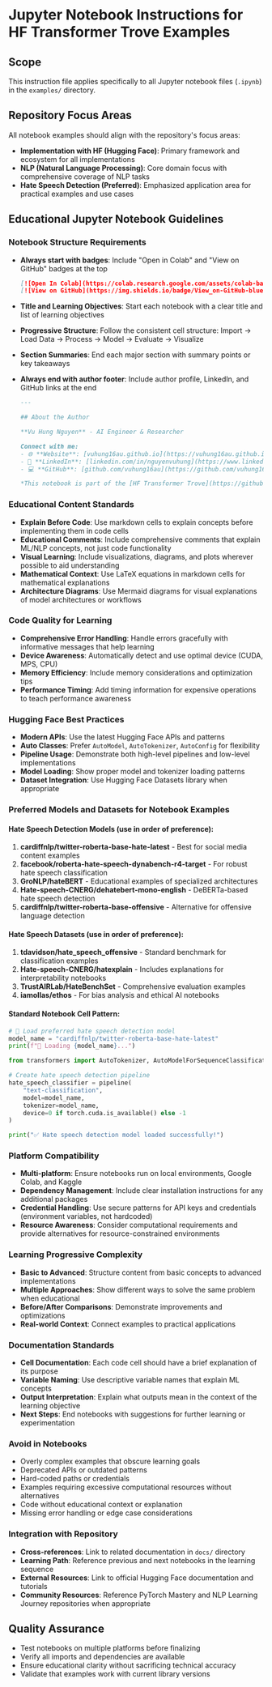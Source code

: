 # Jupyter Notebook Instructions for HF Transformer Trove Examples

## Scope
This instruction file applies specifically to all Jupyter notebook files (`.ipynb`) in the `examples/` directory.

## Repository Focus Areas
All notebook examples should align with the repository's focus areas:
- **Implementation with HF (Hugging Face)**: Primary framework and ecosystem for all implementations
- **NLP (Natural Language Processing)**: Core domain focus with comprehensive coverage of NLP tasks
- **Hate Speech Detection (Preferred)**: Emphasized application area for practical examples and use cases

## Educational Jupyter Notebook Guidelines

### Notebook Structure Requirements
- **Always start with badges**: Include "Open in Colab" and "View on GitHub" badges at the top
  ```markdown
  [![Open In Colab](https://colab.research.google.com/assets/colab-badge.svg)](https://colab.research.google.com/github/vuhung16au/hf-transformer-trove/blob/main/examples/NOTEBOOK_NAME.ipynb)
  [![View on GitHub](https://img.shields.io/badge/View_on-GitHub-blue?logo=github)](https://github.com/vuhung16au/hf-transformer-trove/blob/main/examples/NOTEBOOK_NAME.ipynb)
  ```

- **Title and Learning Objectives**: Start each notebook with a clear title and list of learning objectives
- **Progressive Structure**: Follow the consistent cell structure: Import → Load Data → Process → Model → Evaluate → Visualize
- **Section Summaries**: End each major section with summary points or key takeaways
- **Always end with author footer**: Include author profile, LinkedIn, and GitHub links at the end
  ```markdown
  ---
  
  ## About the Author
  
  **Vu Hung Nguyen** - AI Engineer & Researcher
  
  Connect with me:
  - 🌐 **Website**: [vuhung16au.github.io](https://vuhung16au.github.io/)
  - 💼 **LinkedIn**: [linkedin.com/in/nguyenvuhung](https://www.linkedin.com/in/nguyenvuhung/)
  - 💻 **GitHub**: [github.com/vuhung16au](https://github.com/vuhung16au/)
  
  *This notebook is part of the [HF Transformer Trove](https://github.com/vuhung16au/hf-transformer-trove) educational series.*
  ```

### Educational Content Standards
- **Explain Before Code**: Use markdown cells to explain concepts before implementing them in code cells
- **Educational Comments**: Include comprehensive comments that explain ML/NLP concepts, not just code functionality
- **Visual Learning**: Include visualizations, diagrams, and plots wherever possible to aid understanding
- **Mathematical Context**: Use LaTeX equations in markdown cells for mathematical explanations
- **Architecture Diagrams**: Use Mermaid diagrams for visual explanations of model architectures or workflows

### Code Quality for Learning
- **Comprehensive Error Handling**: Handle errors gracefully with informative messages that help learning
- **Device Awareness**: Automatically detect and use optimal device (CUDA, MPS, CPU)
- **Memory Efficiency**: Include memory considerations and optimization tips
- **Performance Timing**: Add timing information for expensive operations to teach performance awareness

### Hugging Face Best Practices
- **Modern APIs**: Use the latest Hugging Face APIs and patterns
- **Auto Classes**: Prefer `AutoModel`, `AutoTokenizer`, `AutoConfig` for flexibility
- **Pipeline Usage**: Demonstrate both high-level pipelines and low-level implementations
- **Model Loading**: Show proper model and tokenizer loading patterns
- **Dataset Integration**: Use Hugging Face Datasets library when appropriate

### Preferred Models and Datasets for Notebook Examples

#### Hate Speech Detection Models (use in order of preference):
1. **cardiffnlp/twitter-roberta-base-hate-latest** - Best for social media content examples
2. **facebook/roberta-hate-speech-dynabench-r4-target** - For robust hate speech classification
3. **GroNLP/hateBERT** - Educational examples of specialized architectures
4. **Hate-speech-CNERG/dehatebert-mono-english** - DeBERTa-based hate speech detection
5. **cardiffnlp/twitter-roberta-base-offensive** - Alternative for offensive language detection

#### Hate Speech Datasets (use in order of preference):
1. **tdavidson/hate_speech_offensive** - Standard benchmark for classification examples
2. **Hate-speech-CNERG/hatexplain** - Includes explanations for interpretability notebooks
3. **TrustAIRLab/HateBenchSet** - Comprehensive evaluation examples
4. **iamollas/ethos** - For bias analysis and ethical AI notebooks

#### Standard Notebook Cell Pattern:
```python
# 📱 Load preferred hate speech detection model
model_name = "cardiffnlp/twitter-roberta-base-hate-latest"
print(f"🔄 Loading {model_name}...")

from transformers import AutoTokenizer, AutoModelForSequenceClassification, pipeline

# Create hate speech detection pipeline
hate_speech_classifier = pipeline(
    "text-classification",
    model=model_name,
    tokenizer=model_name,
    device=0 if torch.cuda.is_available() else -1
)

print("✅ Hate speech detection model loaded successfully!")
```

### Platform Compatibility
- **Multi-platform**: Ensure notebooks run on local environments, Google Colab, and Kaggle
- **Dependency Management**: Include clear installation instructions for any additional packages
- **Credential Handling**: Use secure patterns for API keys and credentials (environment variables, not hardcoded)
- **Resource Awareness**: Consider computational requirements and provide alternatives for resource-constrained environments

### Learning Progressive Complexity
- **Basic to Advanced**: Structure content from basic concepts to advanced implementations
- **Multiple Approaches**: Show different ways to solve the same problem when educational
- **Before/After Comparisons**: Demonstrate improvements and optimizations
- **Real-world Context**: Connect examples to practical applications

### Documentation Standards
- **Cell Documentation**: Each code cell should have a brief explanation of its purpose
- **Variable Naming**: Use descriptive variable names that explain ML concepts
- **Output Interpretation**: Explain what outputs mean in the context of the learning objective
- **Next Steps**: End notebooks with suggestions for further learning or experimentation

### Avoid in Notebooks
- Overly complex examples that obscure learning goals
- Deprecated APIs or outdated patterns
- Hard-coded paths or credentials
- Examples requiring excessive computational resources without alternatives
- Code without educational context or explanation
- Missing error handling or edge case considerations

### Integration with Repository
- **Cross-references**: Link to related documentation in `docs/` directory
- **Learning Path**: Reference previous and next notebooks in the learning sequence
- **External Resources**: Link to official Hugging Face documentation and tutorials
- **Community Resources**: Reference PyTorch Mastery and NLP Learning Journey repositories when appropriate

## Quality Assurance
- Test notebooks on multiple platforms before finalizing
- Verify all imports and dependencies are available
- Ensure educational clarity without sacrificing technical accuracy
- Validate that examples work with current library versions